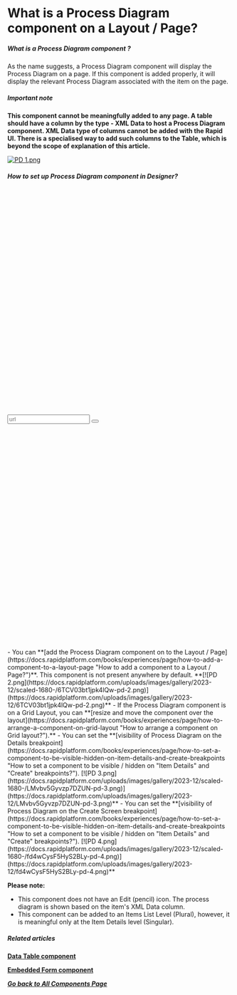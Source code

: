# What is a Process Diagram component on a Layout / Page?

##### **What is a Process Diagram component ?**

As the name suggests, a Process Diagram component will display the Process Diagram on a page. If this component is added properly, it will display the relevant Process Diagram associated with the item on the page.

##### **Important note**

**This component cannot be meaningfully added to any page. A table should have a column by the type - XML Data to host a Process Diagram component. XML Data type of columns cannot be added with the Rapid UI. There is a specialised way to add such columns to the Table, which is beyond the scope of explanation of this article.**

[![PD 1.png](https://docs.rapidplatform.com/uploads/images/gallery/2023-12/scaled-1680-/En1Lm6wyM9cS2skG-pd-1.png)](https://docs.rapidplatform.com/uploads/images/gallery/2023-12/En1Lm6wyM9cS2skG-pd-1.png)

##### **How to set up Process Diagram component in Designer?**

<div class="pointer-container" id="bkmrk-%C2%A0-2"><div class="pointer anim is-page-editable"><svg class="svg-icon" data-icon="link" role="presentation" viewbox="0 0 24 24" xmlns="http://www.w3.org/2000/svg"></svg><div class="input-group inline block"><input id="bkmrk-" placeholder="url" readonly="readonly" type="text"></input> <button class="button outline icon" data-clipboard-target="#pointer-url" title="Copy Link" type="button"><svg class="svg-icon" data-icon="copy" role="presentation" viewbox="0 0 24 24" xmlns="http://www.w3.org/2000/svg"></svg></button></div><svg class="svg-icon" data-icon="edit" role="presentation" viewbox="0 0 24 24" xmlns="http://www.w3.org/2000/svg"></svg></div></div>- You can **[add the Process Diagram component on to the Layout / Page](https://docs.rapidplatform.com/books/experiences/page/how-to-add-a-component-to-a-layout-page "How to add a component to a Layout / Page?")**. This component is not present anywhere by default. **[![PD 2.png](https://docs.rapidplatform.com/uploads/images/gallery/2023-12/scaled-1680-/6TCV03bt1jpk4lQw-pd-2.png)](https://docs.rapidplatform.com/uploads/images/gallery/2023-12/6TCV03bt1jpk4lQw-pd-2.png)**
- If the Process Diagram component is on a Grid Layout, you can **[resize and move the component over the layout](https://docs.rapidplatform.com/books/experiences/page/how-to-arrange-a-component-on-grid-layout "How to arrange a component on Grid layout?").**
- You can set the **[visibility of Process Diagram on the Details breakpoint](https://docs.rapidplatform.com/books/experiences/page/how-to-set-a-component-to-be-visible-hidden-on-item-details-and-create-breakpoints "How to set a component to be visible / hidden on "Item Details" and "Create" breakpoints?").   
    [![PD 3.png](https://docs.rapidplatform.com/uploads/images/gallery/2023-12/scaled-1680-/LMvbv5Gyvzp7DZUN-pd-3.png)](https://docs.rapidplatform.com/uploads/images/gallery/2023-12/LMvbv5Gyvzp7DZUN-pd-3.png)**
- You can set the **[visibility of Process Diagram on the Create Screen breakpoint](https://docs.rapidplatform.com/books/experiences/page/how-to-set-a-component-to-be-visible-hidden-on-item-details-and-create-breakpoints "How to set a component to be visible / hidden on "Item Details" and "Create" breakpoints?").   
    [![PD 4.png](https://docs.rapidplatform.com/uploads/images/gallery/2023-12/scaled-1680-/fd4wCysF5HyS2BLy-pd-4.png)](https://docs.rapidplatform.com/uploads/images/gallery/2023-12/fd4wCysF5HyS2BLy-pd-4.png)**

**Please note:**

- This component does not have an Edit (pencil) icon. The process diagram is shown based on the item's XML Data column.
- This component can be added to an Items List Level (Plural), however, it is meaningful only at the Item Details level (Singular).

##### **Related articles**

[**Data Table component**](https://docs.rapidplatform.com/books/experiences/page/what-is-a-data-table-component-on-a-layout-page "What is a Data Table component on a Layout / Page?")

[**Embedded Form component**](https://docs.rapidplatform.com/books/experiences/page/what-is-a-embedded-form-component-on-a-layout-page "What is a Embedded Form component on a Layout / Page?")

***[Go back to All Components Page](https://docs.rapidplatform.com/books/experiences/page/what-are-the-available-components-for-pages)***